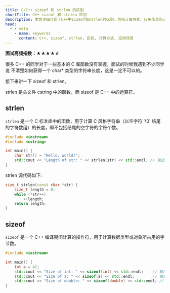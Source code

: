 ```yaml
---
title: C/C++ sizeof 和 strlen 的区别
shortTitle: C++ sizeof 和 strlen 区别
description: 本文详细介绍了C++中sizeof和strlen的区别，包括计算方式、应用场景和示例等方面的分析。
head:
  - - meta
    - name: keywords
      content: C++, sizeof, strlen, 区别, 计算方式, 应用场景
---
```


**面试高频指数：★★★★☆**

很多 C++ 的同学对于一些基本的 C 库函数没有掌握，面试的时候我遇到不少同学说 不清楚如何获得一个 char* 类型的字符串长度，这是一定不可以的。

接下来讲一下 sizeof 和 strlen。

strlen 是头文件 cstring 中的函数，而 sizeof 是 C++ 中的运算符。

## strlen

`strlen` 是一个 C 标准库中的函数，用于计算 C 风格字符串（以空字符 '\0' 结尾的字符数组）的长度，即不包括结尾的空字符的字符个数。

```cpp
#include <iostream>
#include <cstring>

int main() {
    char str[] = "Hello, world!";
    std::cout << "Length of str: " << strlen(str) << std::endl; // 输出字符串 str 的长度
}
```

strlen 源代码如下:

```cpp
size_t strlen(const char *str) {
    size_t length = 0;
    while (*str++)
        ++length;
    return length;
}
```

## sizeof

`sizeof` 是一个 C++ 编译期间计算的操作符，用于计算数据类型或对象所占用的字节数。

```cpp
#include <iostream>

int main() {
    int a = 42;
    std::cout << "Size of int: " << sizeof(int) << std::endl;    // 输出 int 类型的大小
    std::cout << "Size of a: " << sizeof(a) << std::endl;        // 输出变量 a 的大小
    std::cout << "Size of double: " << sizeof(double) << std::endl; // 输出 double 类型的大小
}
```

